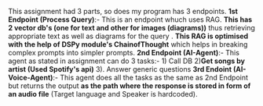 This assignment had 3 parts, so does my program has 3 endpoints.
**1st Endpoint (Process Query)**:- This is an endpoint whuch uses RAG. **This has 2 vector db's (one for text and other for images (diagrams))** thus retrieving appropriate text as well as diagrams for the query . **This RAG is optimised with the help of DSPy module's ChainofThought** which helps in breaking complex prompts into simpler prompts.
**2nd Endpoint (AI-Agent)**:- This agent as stated in assignment can do 3 tasks:- 1) Call DB 2)**Get songs by artist (Used Spotify's api)** 3). Answer generic questions
**3rd Endoint (AI-Voice-Agent)**:- This agent does all the tasks as the same as 2nd Endpoint but returns the output **as the path where the response is stored in form of an audio file** (Target language and Speaker is hardcoded).
